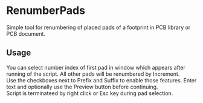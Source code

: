 # RenumberPads
Simple tool for renumbering of placed pads of a footprint in PCB library or PCB document.


## Usage
You can select number index of first pad in window which appears after running of the script. All other pads will be renumbered by Increment.\
Use the checkboxes next to Prefix and Suffix to enable those features. Enter text and optionally use the Preview button before continuing.\
Script is terminateed by right click or Esc key during pad selection.